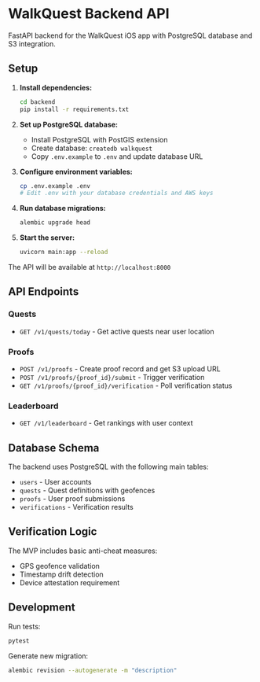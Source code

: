 # WalkQuest Backend API

FastAPI backend for the WalkQuest iOS app with PostgreSQL database and S3 integration.

## Setup

1. **Install dependencies:**
   ```bash
   cd backend
   pip install -r requirements.txt
   ```

2. **Set up PostgreSQL database:**
   - Install PostgreSQL with PostGIS extension
   - Create database: `createdb walkquest`
   - Copy `.env.example` to `.env` and update database URL

3. **Configure environment variables:**
   ```bash
   cp .env.example .env
   # Edit .env with your database credentials and AWS keys
   ```

4. **Run database migrations:**
   ```bash
   alembic upgrade head
   ```

5. **Start the server:**
   ```bash
   uvicorn main:app --reload
   ```

The API will be available at `http://localhost:8000`

## API Endpoints

### Quests
- `GET /v1/quests/today` - Get active quests near user location

### Proofs
- `POST /v1/proofs` - Create proof record and get S3 upload URL
- `POST /v1/proofs/{proof_id}/submit` - Trigger verification
- `GET /v1/proofs/{proof_id}/verification` - Poll verification status

### Leaderboard
- `GET /v1/leaderboard` - Get rankings with user context

## Database Schema

The backend uses PostgreSQL with the following main tables:
- `users` - User accounts
- `quests` - Quest definitions with geofences
- `proofs` - User proof submissions
- `verifications` - Verification results

## Verification Logic

The MVP includes basic anti-cheat measures:
- GPS geofence validation
- Timestamp drift detection
- Device attestation requirement

## Development

Run tests:
```bash
pytest
```

Generate new migration:
```bash
alembic revision --autogenerate -m "description"
```
